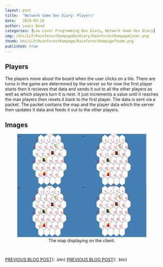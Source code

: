 ```yaml
---
layout: post
title:  "Network Game Dev Diary: Players"
date:   2019-03-18
author: Lewis Bond
categories: [Low Level Programming Dev Diary, Network Game Dev Diary]
img: /Uni/LLP/RainforestRampageDevDiary/RainforestRampageCover.png
thumb: Uni/LLP/RainforestRampage/RainforestRampageThumb.png
published: true
---
```

<!--more-->

## Players

The players move about the board when the user clicks on a tile. There are turns in the game are determined by the server so for now the first player starts then it recieves that data and sends it out to all the other players as well as which players turn it is next. It just increments a value until it reaches the max players then resets it back to the first player. The data is sent via a packet. The packet contains the map and the player data which the server then updates it data and feeds it out to the other players.

## Images

<center>
	<figure>
<a href="/assets/img/blog//Uni/LLP/RainforestRampageDevDiary/PlayersTurn.gif"><img src="/assets/img/blog//Uni/LLP/RainforestRampageDevDiary/PlayersTurn.gif" width = "600" height = "338"></a>
		<figcaption>The map displaying on the client.</figcaption>
	</figure>
</center>

<br/>

[PREVIOUS BLOG POST](https://lbondi7.github.io/low%20level%20programming%20dev%20diary/network%20game%20dev%20diary/llp-dd-network-rr-3){: .btn}
[PREVIOUS BLOG POST](https://lbondi7.github.io/low%20level%20programming%20dev%20diary/network%20game%20dev%20diary/llp-dd-network-rr-5){: .btn}
